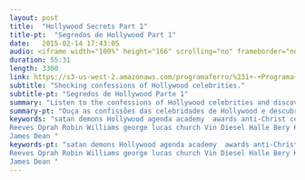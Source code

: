 ```yaml
---
layout: post
title:  "Hollywood Secrets Part 1"
title-pt:  "Segredos de Hollywood Part 1"
date:   2015-02-14 17:43:05
audio: <iframe width="100%" height="166" scrolling="no" frameborder="no" src="https://w.soundcloud.com/player/?url=https%3A//api.soundcloud.com/tracks/191936695&amp;color=ff5500&amp;auto_play=false&amp;hide_related=false&amp;show_comments=true&amp;show_user=true&amp;show_reposts=false"></iframe>
duration: 55:31
length: 3300
link: https://s3-us-west-2.amazonaws.com/programaferro/%231+-+Programa+Ferro+14022015.mp3
subtitle: "Shocking confessions of Hollywood celebrities."
subtitle-pt: "Segredos de Hollywood Parte 1"
summary: "Listen to the confessions of Hollywood celebrities and discover how they are being used by demonic spirits to usher in the end time agenda of anti-Christ."
summary-pt: "Ouça as confissões das celebridades de Hollywood e descubra como eles estão sendo usados por espíritos demoníacos para mostrar a agenda dos finais dos tempos e a vinda do anti-cristo."
keywords: "satan demons Hollywood agenda academy  awards anti-Christ celebrity movie film Johnny Depp Denzel Washington Fairuza Balk Sandra Bullock possessed alester crowly anton levay Keanu 
Reeves Oprah Robin Williams george lucas church Vin Diesel Halle Bery Kevin Bacon Susan Sarandon Rosie O'Donnel Marilyn Monroe 
James Dean "
keywords-pt: "satan demons Hollywood agenda academy  awards anti-Christ celebrity movie film Johnny Depp Denzel Washington Fairuza Balk Sandra Bullock possessed alester crowly anton levay Keanu 
Reeves Oprah Robin Williams george lucas church Vin Diesel Halle Bery Kevin Bacon Susan Sarandon Rosie O'Donnel Marilyn Monroe 
James Dean "
---
```

